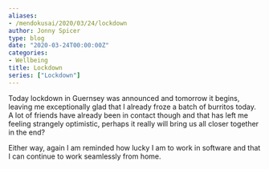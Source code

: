 ```yaml
---
aliases:
- /mendokusai/2020/03/24/lockdown
author: Jonny Spicer
type: blog
date: "2020-03-24T00:00:00Z"
categories:
- Wellbeing
title: Lockdown
series: ["Lockdown"]
---
```

Today lockdown in Guernsey was announced and tomorrow it begins, leaving me exceptionally glad that I already froze a
batch of burritos today. A lot of friends have already been in contact though and that has left me feeling strangely
optimistic, perhaps it really will bring us all closer together in the end?

Either way, again I am reminded how lucky I am to work in software and that I can continue to work seamlessly from home.
